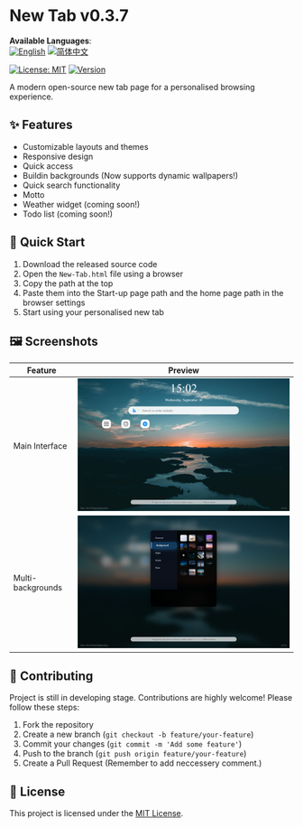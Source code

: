 # New Tab v0.3.7

**Available Languages**:  
[![English](https://img.shields.io/badge/English-blue)](docs/README.en.md)
[![简体中文](https://img.shields.io/badge/简体中文-blue)](docs/README.zh-CN.md)

[![License: MIT](https://img.shields.io/badge/License-MIT-yellow.svg)](LICENSE)
[![Version](https://img.shields.io/badge/version-0.3.6-blue)]()

A modern open-source new tab page for a personalised browsing experience.

## ✨ Features
- Customizable layouts and themes
- Responsive design
- Quick access
- Buildin backgrounds (Now supports dynamic wallpapers!)
- Quick search functionality
- Motto
- Weather widget (coming soon!)
- Todo list (coming soon!)

## 🚀 Quick Start
1. Download the released source code
2. Open the `New-Tab.html` file using a browser
3. Copy the path at the top
4. Paste them into the Start-up page path and the home page path in the browser settings
5. Start using your personalised new tab

## 🖼️ Screenshots
| Feature | Preview |
|------|------|
| Main Interface | ![](screenshots/New-Tab_1.png) |
| Multi-backgrounds | ![](screenshots/New-Tab_2.png) |

## 👥 Contributing
Project is still in developing stage. Contributions are highly welcome! Please follow these steps:
1. Fork the repository
2. Create a new branch (`git checkout -b feature/your-feature`)
3. Commit your changes (`git commit -m 'Add some feature'`)
4. Push to the branch (`git push origin feature/your-feature`)
5. Create a Pull Request
(Remember to add neccessery comment.)

## 📄 License
This project is licensed under the [MIT License](LICENSE).
